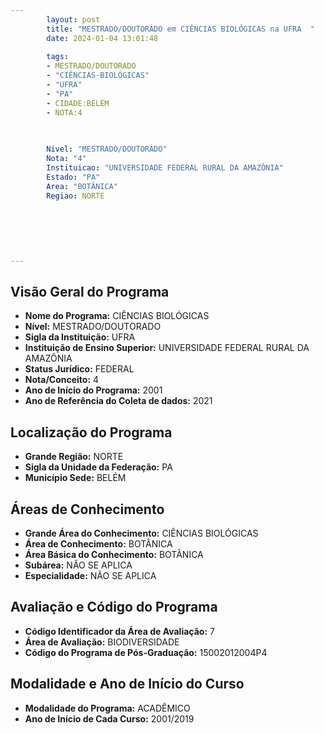 ```yaml
---
        layout: post
        title: "MESTRADO/DOUTORADO em CIÊNCIAS BIOLÓGICAS na UFRA  "
        date: 2024-01-04 13:01:48
     
        tags:
        - MESTRADO/DOUTORADO
        - "CIÊNCIAS-BIOLÓGICAS"
        - "UFRA"
        - "PA"
        - CIDADE:BELÉM
        - NOTA:4
        
       

        Nivel: "MESTRADO/DOUTORADO"
        Nota: "4"
        Instituicao: "UNIVERSIDADE FEDERAL RURAL DA AMAZÔNIA"
        Estado: "PA"
        Area: "BOTÂNICA"
        Regiao: NORTE
        
        
        
        
        
        
---
```

## Visão Geral do Programa
- **Nome do Programa:** CIÊNCIAS BIOLÓGICAS
- **Nível:** MESTRADO/DOUTORADO
- **Sigla da Instituição:** UFRA
- **Instituição de Ensino Superior:** UNIVERSIDADE FEDERAL RURAL DA AMAZÔNIA
- **Status Jurídico:** FEDERAL
- **Nota/Conceito:** 4
- **Ano de Início do Programa:** 2001
- **Ano de Referência do Coleta de dados:** 2021

## Localização do Programa
- **Grande Região:** NORTE
- **Sigla da Unidade da Federação:** PA
- **Município Sede:** BELÉM

## Áreas de Conhecimento
- **Grande Área do Conhecimento:** CIÊNCIAS BIOLÓGICAS
- **Área de Conhecimento:** BOTÂNICA
- **Área Básica do Conhecimento:** BOTÂNICA
- **Subárea:** NÃO SE APLICA
- **Especialidade:** NÃO SE APLICA

## Avaliação e Código do Programa
- **Código Identificador da Área de Avaliação:** 7
- **Área de Avaliação:** BIODIVERSIDADE
- **Código do Programa de Pós-Graduação:** 15002012004P4


## Modalidade e Ano de Início do Curso
- **Modalidade do Programa:** ACADÊMICO
- **Ano de Início de Cada Curso:** 2001/2019
